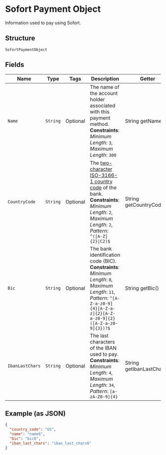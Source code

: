 
# Sofort Payment Object

Information used to pay using Sofort.

## Structure

`SofortPaymentObject`

## Fields

| Name | Type | Tags | Description | Getter | Setter |
|  --- | --- | --- | --- | --- | --- |
| `Name` | `String` | Optional | The name of the account holder associated with this payment method.<br>**Constraints**: *Minimum Length*: `3`, *Maximum Length*: `300` | String getName() | setName(String name) |
| `CountryCode` | `String` | Optional | The [two-character ISO-3166-1 country code](/docs/integration/direct/rest/country-codes/) of the bank.<br>**Constraints**: *Minimum Length*: `2`, *Maximum Length*: `2`, *Pattern*: `^([A-Z]{2}\|C2)$` | String getCountryCode() | setCountryCode(String countryCode) |
| `Bic` | `String` | Optional | The bank identification code (BIC).<br>**Constraints**: *Minimum Length*: `8`, *Maximum Length*: `11`, *Pattern*: `^[A-Z-a-z0-9]{4}[A-Z-a-z]{2}[A-Z-a-z0-9]{2}([A-Z-a-z0-9]{3})?$` | String getBic() | setBic(String bic) |
| `IbanLastChars` | `String` | Optional | The last characters of the IBAN used to pay.<br>**Constraints**: *Minimum Length*: `4`, *Maximum Length*: `34`, *Pattern*: `[a-zA-Z0-9]{4}` | String getIbanLastChars() | setIbanLastChars(String ibanLastChars) |

## Example (as JSON)

```json
{
  "country_code": "US",
  "name": "name8",
  "bic": "bic0",
  "iban_last_chars": "iban_last_chars6"
}
```


